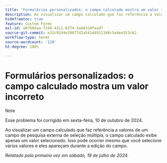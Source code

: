 ```yaml
---
title: 'Formulários personalizados: o campo calculado mostra um valor incorreto'
description: Ao visualizar um campo calculado que faz referência a valores de um campo de pesquisa externa de seleção múltipla, o campo calculado exibe apenas um valor selecionado. Isso pode ocorrer mesmo que você selecione vários valores e eles apareçam durante a edição do campo.
hidefromtoc: true
feature: Custom Forms
exl-id: a6768daa-f248-4311-8274-3ad4310faad7
source-git-commit: e32c9244e39877d2a541d4911348c5adee553c62
workflow-type: tm+mt
source-wordcount: '110'
ht-degree: 100%

---
```


# Formulários personalizados: o campo calculado mostra um valor incorreto

>[!NOTE]
>
>Esse problema foi corrigido em sexta-feira, 10 de outubro de 2024.

Ao visualizar um campo calculado que faz referência a valores de um campo de pesquisa externa de seleção múltipla, o campo calculado exibe apenas um valor selecionado. Isso pode ocorrer mesmo que você selecione vários valores e eles apareçam durante a edição do campo.

_Relatado pela primeira vez em sábado, 19 de julho de 2024._
